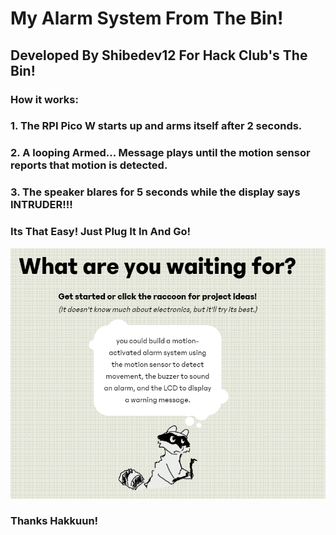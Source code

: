 # My Alarm System From The Bin!
## Developed By Shibedev12 For Hack Club's The Bin!
### How it works:
### 1. The RPI Pico W starts up and arms itself after 2 seconds.
### 2. A looping Armed... Message plays until the motion sensor reports that motion is detected.
### 3. The speaker blares for 5 seconds while the display says INTRUDER!!!
### Its That Easy! Just Plug It In And Go!
![Hakkun Giving me my alarm inspiration](https://github.com/Shibedev12/bin-repo-hack-club/blob/main/inspiration.png?raw=true)
### Thanks Hakkuun!
